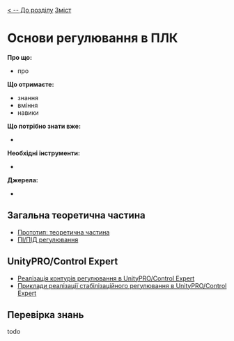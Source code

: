 [< -- До розділу](../README.md)         [Зміст](../../contents.md)

# Основи регулювання в ПЛК

**Про що:**

- про 

**Що отримаєте:**

- знання 
- вміння 
- навики 

**Що потрібно знати вже:**

- 

**Необхідні інструменти:**

- 

**Джерела:** 

- 

## Загальна теоретична частина

- [Прототип: теоретична частина](teor.md)
- [ПІ/ПІД регулювання](../pidcontrol/README.md)

## UnityPRO/Control Expert

- [Реалізація контурів регулювання в  UnityPRO/Control Expert](teorun.md)
- [Приклади реалізації стабілізаційного регулювання в  UnityPRO/Control Expert](exampleun.md)



## Перевірка знань

todo